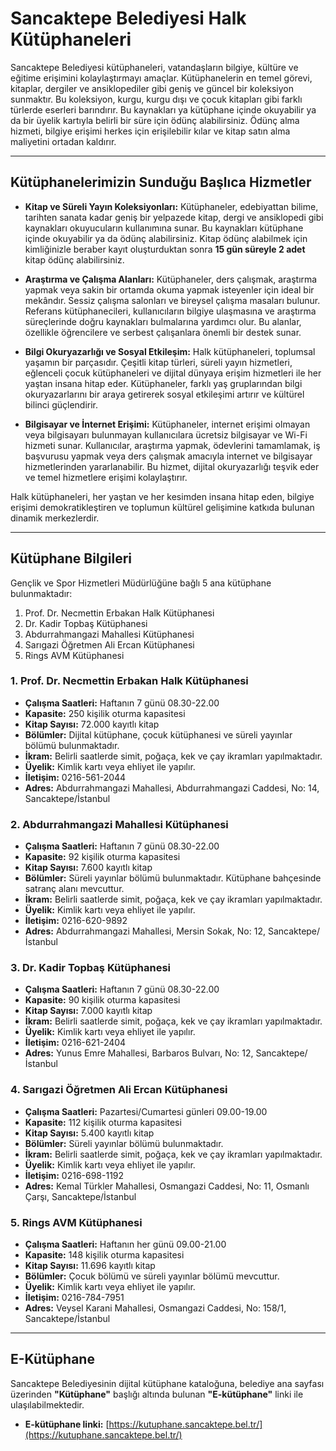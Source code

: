 # Sancaktepe Belediyesi Halk Kütüphaneleri

Sancaktepe Belediyesi kütüphaneleri, vatandaşların bilgiye, kültüre ve eğitime erişimini kolaylaştırmayı amaçlar. Kütüphanelerin en temel görevi, kitaplar, dergiler ve ansiklopediler gibi geniş ve güncel bir koleksiyon sunmaktır. Bu koleksiyon, kurgu, kurgu dışı ve çocuk kitapları gibi farklı türlerde eserleri barındırır. Bu kaynakları ya kütüphane içinde okuyabilir ya da bir üyelik kartıyla belirli bir süre için ödünç alabilirsiniz. Ödünç alma hizmeti, bilgiye erişimi herkes için erişilebilir kılar ve kitap satın alma maliyetini ortadan kaldırır.

---

## Kütüphanelerimizin Sunduğu Başlıca Hizmetler

- **Kitap ve Süreli Yayın Koleksiyonları:** Kütüphaneler, edebiyattan bilime, tarihten sanata kadar geniş bir yelpazede kitap, dergi ve ansiklopedi gibi kaynakları okuyucuların kullanımına sunar. Bu kaynakları kütüphane içinde okuyabilir ya da ödünç alabilirsiniz. Kitap ödünç alabilmek için kimliğinizle beraber kayıt oluşturduktan sonra **15 gün süreyle 2 adet** kitap ödünç alabilirsiniz.

- **Araştırma ve Çalışma Alanları:** Kütüphaneler, ders çalışmak, araştırma yapmak veya sakin bir ortamda okuma yapmak isteyenler için ideal bir mekândır. Sessiz çalışma salonları ve bireysel çalışma masaları bulunur. Referans kütüphanecileri, kullanıcıların bilgiye ulaşmasına ve araştırma süreçlerinde doğru kaynakları bulmalarına yardımcı olur. Bu alanlar, özellikle öğrencilere ve serbest çalışanlara önemli bir destek sunar.

- **Bilgi Okuryazarlığı ve Sosyal Etkileşim:** Halk kütüphaneleri, toplumsal yaşamın bir parçasıdır. Çeşitli kitap türleri, süreli yayın hizmetleri, eğlenceli çocuk kütüphaneleri ve dijital dünyaya erişim hizmetleri ile her yaştan insana hitap eder. Kütüphaneler, farklı yaş gruplarından bilgi okuryazarlarını bir araya getirerek sosyal etkileşimi artırır ve kültürel bilinci güçlendirir.

- **Bilgisayar ve İnternet Erişimi:** Kütüphaneler, internet erişimi olmayan veya bilgisayarı bulunmayan kullanıcılara ücretsiz bilgisayar ve Wi-Fi hizmeti sunar. Kullanıcılar, araştırma yapmak, ödevlerini tamamlamak, iş başvurusu yapmak veya ders çalışmak amacıyla internet ve bilgisayar hizmetlerinden yararlanabilir. Bu hizmet, dijital okuryazarlığı teşvik eder ve temel hizmetlere erişimi kolaylaştırır.

Halk kütüphaneleri, her yaştan ve her kesimden insana hitap eden, bilgiye erişimi demokratikleştiren ve toplumun kültürel gelişimine katkıda bulunan dinamik merkezlerdir.

---

## Kütüphane Bilgileri

Gençlik ve Spor Hizmetleri Müdürlüğüne bağlı 5 ana kütüphane bulunmaktadır:

1. Prof. Dr. Necmettin Erbakan Halk Kütüphanesi
2. Dr. Kadir Topbaş Kütüphanesi
3. Abdurrahmangazi Mahallesi Kütüphanesi
4. Sarıgazi Öğretmen Ali Ercan Kütüphanesi
5. Rings AVM Kütüphanesi

### 1. Prof. Dr. Necmettin Erbakan Halk Kütüphanesi

- **Çalışma Saatleri:** Haftanın 7 günü 08.30-22.00
- **Kapasite:** 250 kişilik oturma kapasitesi
- **Kitap Sayısı:** 72.000 kayıtlı kitap
- **Bölümler:** Dijital kütüphane, çocuk kütüphanesi ve süreli yayınlar bölümü bulunmaktadır.
- **İkram:** Belirli saatlerde simit, poğaça, kek ve çay ikramları yapılmaktadır.
- **Üyelik:** Kimlik kartı veya ehliyet ile yapılır.
- **İletişim:** 0216-561-2044
- **Adres:** Abdurrahmangazi Mahallesi, Abdurrahmangazi Caddesi, No: 14, Sancaktepe/İstanbul

### 2. Abdurrahmangazi Mahallesi Kütüphanesi

- **Çalışma Saatleri:** Haftanın 7 günü 08.30-22.00
- **Kapasite:** 92 kişilik oturma kapasitesi
- **Kitap Sayısı:** 7.600 kayıtlı kitap
- **Bölümler:** Süreli yayınlar bölümü bulunmaktadır. Kütüphane bahçesinde satranç alanı mevcuttur.
- **İkram:** Belirli saatlerde simit, poğaça, kek ve çay ikramları yapılmaktadır.
- **Üyelik:** Kimlik kartı veya ehliyet ile yapılır.
- **İletişim:** 0216-620-9892
- **Adres:** Abdurrahmangazi Mahallesi, Mersin Sokak, No: 12, Sancaktepe/İstanbul

### 3. Dr. Kadir Topbaş Kütüphanesi

- **Çalışma Saatleri:** Haftanın 7 günü 08.30-22.00
- **Kapasite:** 90 kişilik oturma kapasitesi
- **Kitap Sayısı:** 7.000 kayıtlı kitap
- **İkram:** Belirli saatlerde simit, poğaça, kek ve çay ikramları yapılmaktadır.
- **Üyelik:** Kimlik kartı veya ehliyet ile yapılır.
- **İletişim:** 0216-621-2404
- **Adres:** Yunus Emre Mahallesi, Barbaros Bulvarı, No: 12, Sancaktepe/İstanbul

### 4. Sarıgazi Öğretmen Ali Ercan Kütüphanesi

- **Çalışma Saatleri:** Pazartesi/Cumartesi günleri 09.00-19.00
- **Kapasite:** 112 kişilik oturma kapasitesi
- **Kitap Sayısı:** 5.400 kayıtlı kitap
- **Bölümler:** Süreli yayınlar bölümü bulunmaktadır.
- **İkram:** Belirli saatlerde simit, poğaça, kek ve çay ikramları yapılmaktadır.
- **Üyelik:** Kimlik kartı veya ehliyet ile yapılır.
- **İletişim:** 0216-698-1192
- **Adres:** Kemal Türkler Mahallesi, Osmangazi Caddesi, No: 11, Osmanlı Çarşı, Sancaktepe/İstanbul

### 5. Rings AVM Kütüphanesi

- **Çalışma Saatleri:** Haftanın her günü 09.00-21.00
- **Kapasite:** 148 kişilik oturma kapasitesi
- **Kitap Sayısı:** 11.696 kayıtlı kitap
- **Bölümler:** Çocuk bölümü ve süreli yayınlar bölümü mevcuttur.
- **Üyelik:** Kimlik kartı veya ehliyet ile yapılır.
- **İletişim:** 0216-784-7951
- **Adres:** Veysel Karani Mahallesi, Osmangazi Caddesi, No: 158/1, Sancaktepe/İstanbul

---

## E-Kütüphane

Sancaktepe Belediyesinin dijital kütüphane kataloğuna, belediye ana sayfası üzerinden **"Kütüphane"** başlığı altında bulunan **"E-kütüphane"** linki ile ulaşılabilmektedir.

- **E-kütüphane linki:** [https://kutuphane.sancaktepe.bel.tr/](https://kutuphane.sancaktepe.bel.tr/)